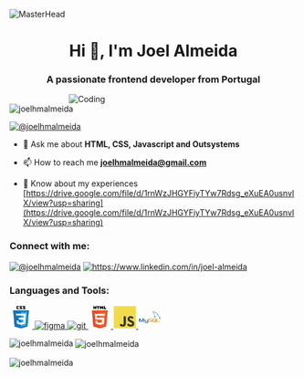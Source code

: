 ![MasterHead](https://www.vecteezy.com/vector-art/677302-abstract-technology-banner-background)

<h1 align="center">Hi 👋, I'm Joel Almeida</h1>
<h3 align="center">A passionate frontend developer from Portugal</h3>
<img align="right" alt="Coding" width="400" src="https://sasj.tumblr.com/post/167670552610/geometric-animations-171119”>

<p align="left"> <img src="https://komarev.com/ghpvc/?username=joelhmalmeida&label=Profile%20views&color=0e75b6&style=flat" alt="joelhmalmeida" /> </p>

<p align="left"> <a href="https://twitter.com/@joelhmalmeida" target="blank"><img src="https://img.shields.io/twitter/follow/@joelhmalmeida?logo=twitter&style=for-the-badge" alt="@joelhmalmeida" /></a> </p>

- 💬 Ask me about **HTML, CSS, Javascript and Outsystems**

- 📫 How to reach me **joelhmalmeida@gmail.com**

- 📄 Know about my experiences [https://drive.google.com/file/d/1rnWzJHGYFiyTYw7Rdsg_eXuEA0usnvIX/view?usp=sharing](https://drive.google.com/file/d/1rnWzJHGYFiyTYw7Rdsg_eXuEA0usnvIX/view?usp=sharing)

<h3 align="left">Connect with me:</h3>
<p align="left">
<a href="https://twitter.com/@joelhmalmeida" target="blank"><img align="center" src="https://raw.githubusercontent.com/rahuldkjain/github-profile-readme-generator/master/src/images/icons/Social/twitter.svg" alt="@joelhmalmeida" height="30" width="40" /></a>
<a href="https://linkedin.com/in/https://www.linkedin.com/in/joel-almeida" target="blank"><img align="center" src="https://raw.githubusercontent.com/rahuldkjain/github-profile-readme-generator/master/src/images/icons/Social/linked-in-alt.svg" alt="https://www.linkedin.com/in/joel-almeida" height="30" width="40" /></a>
</p>

<h3 align="left">Languages and Tools:</h3>
<p align="left"> <a href="https://www.w3schools.com/css/" target="_blank" rel="noreferrer"> <img src="https://raw.githubusercontent.com/devicons/devicon/master/icons/css3/css3-original-wordmark.svg" alt="css3" width="40" height="40"/> </a> <a href="https://www.figma.com/" target="_blank" rel="noreferrer"> <img src="https://www.vectorlogo.zone/logos/figma/figma-icon.svg" alt="figma" width="40" height="40"/> </a> <a href="https://git-scm.com/" target="_blank" rel="noreferrer"> <img src="https://www.vectorlogo.zone/logos/git-scm/git-scm-icon.svg" alt="git" width="40" height="40"/> </a> <a href="https://www.w3.org/html/" target="_blank" rel="noreferrer"> <img src="https://raw.githubusercontent.com/devicons/devicon/master/icons/html5/html5-original-wordmark.svg" alt="html5" width="40" height="40"/> </a> <a href="https://developer.mozilla.org/en-US/docs/Web/JavaScript" target="_blank" rel="noreferrer"> <img src="https://raw.githubusercontent.com/devicons/devicon/master/icons/javascript/javascript-original.svg" alt="javascript" width="40" height="40"/> </a> <a href="https://www.mysql.com/" target="_blank" rel="noreferrer"> <img src="https://raw.githubusercontent.com/devicons/devicon/master/icons/mysql/mysql-original-wordmark.svg" alt="mysql" width="40" height="40"/> </a> </p>

<p><img align="left" src="https://github-readme-stats.vercel.app/api/top-langs?username=joelhmalmeida&show_icons=true&locale=en&layout=compact" alt="joelhmalmeida" /></p>

<p>&nbsp;<img align="center" src="https://github-readme-stats.vercel.app/api?username=joelhmalmeida&show_icons=true&locale=en" alt="joelhmalmeida" /></p>

<p><img align="center" src="https://github-readme-streak-stats.herokuapp.com/?user=joelhmalmeida&" alt="joelhmalmeida" /></p>

